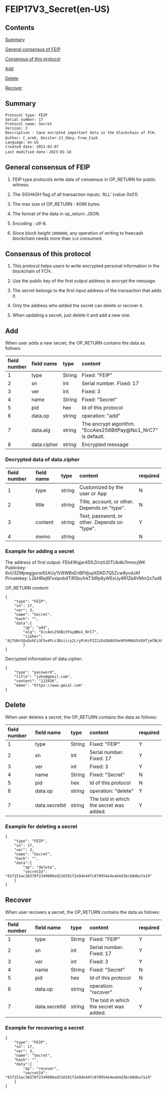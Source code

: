 # FEIP17V3_Secret(en-US)

## Contents

[Summary](#summary)

[General consensus of FEIP](#general-consensus-of-feip)

[Consensus of this protocol](#consensus-of-this-protocol)

[Add](#add)

[Delete](#delete)

[Recover](#recover)


## Summary

```
Protocol type: FEIP
Serial number: 17
Protocol name: Secret
Version: 3
Description : Save encrpted important data in the blockchain of FCH.
Author: C_armX, Deisler-JJ_Sboy，Free_Cash
Language: en-US
Created date: 2021-03-07
Last modified date：2023-01-18
```

## General consensus of FEIP

1. FEIP type protocols write data of consensus in OP_RETURN for public witness.

2. The SIGHASH flag of all transaction inputs: ‘ALL’ (value 0x01).

3. The max size of OP_RETURN : 4096 bytes.

4. The format of the data in op_return: JSON.

5. Encoding : utf-8.

6. Since block height `2000000`, any operation of writing to freecash blockchain needs more than `1cd` consumed.

## Consensus of this protocol

1. This protocol helps users to write encrypted personal information in the blockchain of FCH.

2. Use the public key of the first output address to encrypt the message.

3. The secret belongs to the first input address of the transaction that adds it.

4. Only the address who added the secret can delete or recover it.

5. When updating a secret, just delete it and add a new one.


## Add

When user adds a new secret, the OP_RETURN contains the data as follows:

|field number|field name|type|content|required|
|:-|:-|:-|:-|:-|
|1|type|String|Fixed: "FEIP"|Y|
|2|sn|int|Serial number. Fixed: 17|Y|
|3|ver|int|Fixed: 3|Y|
|4|name|String|Fixed: "Secret"|N|
|5|pid|hex|Id of this protocol|N|
|6|data.op|string|operation: "add"|Y|
|7|data.alg|string|The encrypt algorithm. "EccAes256BitPay@No1_NrC7" is default.|Y|
|8|data.cipher|string|Encrypted message|Y|

### Decrypted data of data.cipher

|field number|field name|type|content|required|
|:-|:-|:-|:-|:-|
|1|type|string|Customized by the user or App|N|
|2|title|string|Title, account, or other. Depends on "type".|N|
|3|content|string|Text, password, or other. Depends on "type". |Y|
|4|memo|string||N|

### Example for adding a secret

The address of first output: FEk41Kqjar45fLDriztUDTUkdki7mmcjWK
Publickey: 6vU3ZMpwggurw92AUy1Vi6WBxEnBPdjupXGKD7Q5Zcw8yvdJAf
Privatekey: L2bHRej6Fxxipvb4TiR5bu1rkT3tRp8yWEsUy4R1Zb8VMm2x7sd8

OP_RETURN content:
```
{
    "type": "FEIP",
    "sn": 17,
    "ver": 3,
    "name": "Secret",
    "hash": "",
    "data":{
        "op": "add",
        "alg": "EccAes256BitPay@No1_NrC7",
        "cipher": "AjTU0rGQvDxhCs3F5x4Pcz3Bsiiry2LryPcKcPIZ2iDsD68U5he9FkM6AVUzEHTjmfBLkhfFu7rv4fveoyMi5YH+wQoiWDxgs/MYjGZBL/Fuq6XZ6IOCXfWyfwphE4uxhEg5TD9ZBRsrJbNxwbdfee5ev5Gvc8kwYROycs0sAG3rNdoJbEZZ7bs2DqvHbAWdG7w4gYLhP9o+C/xVTZHz7Ks9VHb6i04/1at40etlWXxPWSvkdDWxTtyWSSsY2jrbYjfe+ytXQRTRY4gYQdwg+9s="
        }
}
```
Decrypted information of data.cipher:
```
{
    "type": "password",
    "title": "john@gmail.com",
    "content": "123456",
    "memo": "https://www.gmial.com"
}
```

## Delete

When user deletes a secret, the OP_RETURN contains the data as follows:

|field number|field name|type|content|required|
|:-|:-|:-|:-|:-|
|1|type|String|Fixed: "FEIP"|Y|
|2|sn|int|Serial number. Fixed: 17|Y|
|3|ver|int|Fixed: 3|Y|
|4|name|String|Fixed: "Secret"|N|
|5|pid|hex|Id of this protocol|N|
|6|data.op|string|operation: "delete"|Y|
|7|data.secretId|string|The txid in which the secret was added.|Y|

### Example for deleting a secret
```
{
    "type": "FEIP",
    "sn": 17,
    "ver": 3,
    "name": "Secret",
    "hash": "",
    "data":{
        "op": "delete",
        "secretId": "61f151ac38370f2349080ad210391f2e9de44fc878954e4eab4d3bcb0dba7a19"
    }
}
```

## Recover

When user recovers a secret, the OP_RETURN contains the data as follows:

|field number|field name|type|content|required|
|:-|:-|:-|:-|:-|
|1|type|String|Fixed: "FEIP"|Y|
|2|sn|int|Serial number. Fixed: 17|Y|
|3|ver|int|Fixed: 3|Y|
|4|name|String|Fixed: "Secret"|N|
|5|pid|hex|Id of this protocol|N|
|6|data.op|string|operation: "recover"|Y|
|7|data.secretId|string|The txid in which the secret was added.|Y|

### Example for recovering a secret
```
{
    "type": "FEIP",
    "sn": 17,
    "ver": 3,
    "name": "Secret",
    "hash": "",
    "data":{
        "op": "recover",
        "secretId": "61f151ac38370f2349080ad210391f2e9de44fc878954e4eab4d3bcb0dba7a19"
    }
}
```
